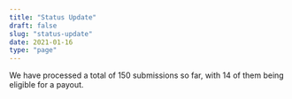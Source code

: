 ```yaml
---
title: "Status Update"
draft: false
slug: "status-update"
date: 2021-01-16
type: "page"
---
```


We have processed a total of 150 submissions so far, with 14 of them being eligible for a payout.